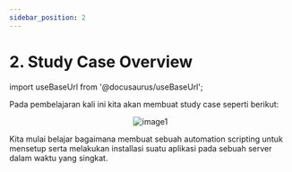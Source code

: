 ```yaml
---
sidebar_position: 2
---
```


# 2. Study Case Overview

import useBaseUrl from '@docusaurus/useBaseUrl';

Pada pembelajaran kali ini kita akan membuat study case seperti berikut:

  <center>
  <img alt="image1" src={useBaseUrl('img/docs/mon59.png')}/>
  </center>

Kita mulai belajar bagaimana membuat sebuah automation scripting untuk mensetup serta melakukan installasi suatu aplikasi pada sebuah server dalam waktu yang singkat.
